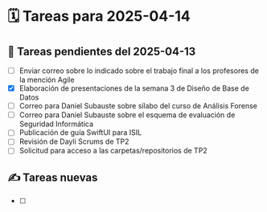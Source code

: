 # 🗓️ Tareas para 2025-04-14

## 🔁 Tareas pendientes del 2025-04-13
- [ ] Enviar correo sobre lo indicado sobre el trabajo final a los profesores de la mención Agile
- [x] Elaboración de presentaciones de la semana 3 de Diseño de Base de Datos
- [ ] Correo para Daniel Subauste sobre sílabo del curso de Análisis Forense
- [ ] Correo para Daniel Subauste sobre el esquema de evaluación de Seguridad Informática
- [ ] Publicación de guía SwiftUI para ISIL
- [ ] Revisión de Dayli Scrums de TP2
- [ ] Solicitud para acceso a las carpetas/repositorios de TP2

## ✍️ Tareas nuevas
- [ ] 
